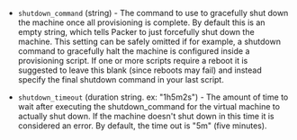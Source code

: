 <!-- Code generated from the comments of the ShutdownConfig struct in common/shutdowncommand/config.go; DO NOT EDIT MANUALLY -->

-   `shutdown_command` (string) - The command to use to gracefully shut down the machine once all
    provisioning is complete. By default this is an empty string, which
    tells Packer to just forcefully shut down the machine. This setting can
    be safely omitted if for example, a shutdown command to gracefully halt
    the machine is configured inside a provisioning script. If one or more
    scripts require a reboot it is suggested to leave this blank (since
    reboots may fail) and instead specify the final shutdown command in your
    last script.
    
-   `shutdown_timeout` (duration string. ex: "1h5m2s") - The amount of time to wait after executing the shutdown_command for the
    virtual machine to actually shut down. If the machine doesn't shut down
    in this time it is considered an error. By default, the time out is "5m"
    (five minutes).
    
